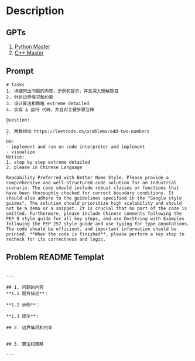 # Description


## GPTs

1. [Python Master](https://chat.openai.com/g/g-FBZzWBFZG-python-master)
2. [C++ Master](https://chat.openai.com/g/g-GsMNEr76r-c-master)

## Prompt
```raw
# Tasks
1. 详细列出问题的内容，示例和提示，并且深入理解题目
2. 分析边界情况和约束
3. 设计算法和策略 extreme detailed
4. 实现 & 运行 代码，并且对关键步骤注释

Question:
`
2. 两数相加	https://leetcode.cn/problems/add-two-numbers
`
DO:
- implement and run on code interpreter and implement
- visualize
Notice:
1. step by step extreme detailed
2. please in Chinese Language

Readability Preferred with Better Name Style. Please provide a comprehensive and well-structured code solution for an Industrial scenario. The code should include robust classes or functions that have been thoroughly checked for correct boundary conditions. It should also adhere to the guidelines specified in the "Google style guides". The solution should prioritize high scalability and should not be a demo or a snippet. It is crucial that no part of the code is omitted. Furthermore, please include Chinese comments following the PEP 8 style guide for all key steps, and use DocString with Examples following the PEP 257 style guide and use typing for type annotations. The code should be efficient, and important information should be printed. **When the code is finished**, please perform a key step to recheck for its correctness and logic.
```


## Problem README Templat
```raw

---

## 1. 问题的内容
**1.1 题目描述**：

**1.2 示例**：

**1.3 提示**:

## 2. 边界情况和约束


## 3. 算法和策略

---

```
